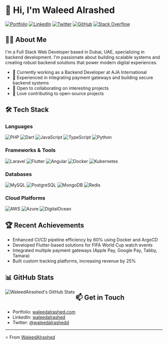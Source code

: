 # 👋 Hi, I'm Waleed Alrashed

[![Portfolio](https://img.shields.io/badge/Portfolio-waleedalrashed.com-blue?style=flat-square&logo=google-chrome)](https://waleedalrashed.com)
[![LinkedIn](https://img.shields.io/badge/LinkedIn-waleedalrashed-blue?style=flat-square&logo=linkedin)](https://linkedin.com/in/waleedalrashed)
[![Twitter](https://img.shields.io/badge/Twitter-waleedalrashedd-blue?style=flat-square&logo=twitter)](https://x.com/waleedalrashedd)
[![GitHub](https://img.shields.io/badge/GitHub-WaleedAlrashed-blue?style=flat-square&logo=github)](https://github.com/WaleedAlrashed)
[![Stack Overflow](https://img.shields.io/badge/Stack%20Overflow-Waleed%20Alrashed-orange?style=flat-square&logo=stackoverflow)](https://stackoverflow.com/users/7567572/waleed-alrashed)

## 👨‍💻 About Me

I'm a Full Stack Web Developer based in Dubai, UAE, specializing in backend development. I'm passionate about building scalable systems and creating robust backend solutions that power modern digital experiences.

- 🔭 Currently working as a Backend Developer at AJA International
- 🌱 Experienced in integrating payment gateways and building secure backend systems
- 👯 Open to collaborating on interesting projects
- 🚀 Love contributing to open-source projects

## 🛠️ Tech Stack

### Languages
![PHP](https://img.shields.io/badge/-PHP-777BB4?style=flat-square&logo=php&logoColor=white)
![Dart](https://img.shields.io/badge/-Dart-0175C2?style=flat-square&logo=dart&logoColor=white)
![JavaScript](https://img.shields.io/badge/-JavaScript-F7DF1E?style=flat-square&logo=javascript&logoColor=black)
![TypeScript](https://img.shields.io/badge/-TypeScript-3178C6?style=flat-square&logo=typescript&logoColor=white)
![Python](https://img.shields.io/badge/-Python-3776AB?style=flat-square&logo=python&logoColor=white)

### Frameworks & Tools
![Laravel](https://img.shields.io/badge/-Laravel-FF2D20?style=flat-square&logo=laravel&logoColor=white)
![Flutter](https://img.shields.io/badge/-Flutter-02569B?style=flat-square&logo=flutter&logoColor=white)
![Angular](https://img.shields.io/badge/-Angular-DD0031?style=flat-square&logo=angular&logoColor=white)
![Docker](https://img.shields.io/badge/-Docker-2496ED?style=flat-square&logo=docker&logoColor=white)
![Kubernetes](https://img.shields.io/badge/-Kubernetes-326CE5?style=flat-square&logo=kubernetes&logoColor=white)

### Databases
![MySQL](https://img.shields.io/badge/-MySQL-4479A1?style=flat-square&logo=mysql&logoColor=white)
![PostgreSQL](https://img.shields.io/badge/-PostgreSQL-336791?style=flat-square&logo=postgresql&logoColor=white)
![MongoDB](https://img.shields.io/badge/-MongoDB-47A248?style=flat-square&logo=mongodb&logoColor=white)
![Redis](https://img.shields.io/badge/-Redis-DC382D?style=flat-square&logo=redis&logoColor=white)

### Cloud Platforms
![AWS](https://img.shields.io/badge/-AWS-232F3E?style=flat-square&logo=amazon-aws&logoColor=white)
![Azure](https://img.shields.io/badge/-Azure-0089D6?style=flat-square&logo=microsoft-azure&logoColor=white)
![DigitalOcean](https://img.shields.io/badge/-DigitalOcean-0080FF?style=flat-square&logo=digitalocean&logoColor=white)

## 🏆 Recent Achievements
- Enhanced CI/CD pipeline efficiency by 60% using Docker and ArgoCD
- Developed Flutter-based solutions for FIFA World Cup watch events
- Integrated multiple payment gateways (Apple Pay, Google Pay, Tabby, Tamara)
- Built custom tracking platforms, increasing revenue by 25%

## 📊 GitHub Stats

<img align="left" alt="WaleedAlrashed's GitHub Stats" src="https://github-readme-stats.vercel.app/api?username=WaleedAlrashed&show_icons=true&hide_border=true&theme=radical" />

## 📫 Get in Touch
- Portfolio: [waleedalrashed.com](https://waleedalrashed.com)
- LinkedIn: [waleedalrashed](https://linkedin.com/in/waleedalrashed)
- Twitter: [@waleedalrashedd](https://x.com/waleedalrashedd)

---
⭐️ From [WaleedAlrashed](https://github.com/WaleedAlrashed)
